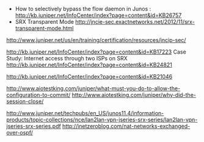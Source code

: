 - How to selectively bypass the flow daemon in Junos : http://kb.juniper.net/InfoCenter/index?page=content&id=KB26757
- SRX Transparent Mode http://jncie-sec.exactnetworks.net/2012/11/srx-transparent-mode.html


http://www.juniper.net/us/en/training/certification/resources/jncip-sec/

http://kb.juniper.net/InfoCenter/index?page=content&id=KB17223
Case Study: Internet access through two ISPs on SRX
 http://kb.juniper.net/InfoCenter/index?page=content&id=KB24821
 
 http://kb.juniper.net/InfoCenter/index?page=content&id=KB21046
 
 http://www.aiotestking.com/juniper/what-must-you-do-to-allow-the-configuration-to-commit/
 http://www.aiotestking.com/juniper/why-did-the-session-close/
 
 http://www.juniper.net/techpubs/en_US/junos11.4/information-products/topic-collections/nce/lan2lan-vpn-jseries-srx-series/lan2lan-vpn-jseries-srx-series.pdf
 http://inetzeroblog.com/nat-networks-exchanged-over-ospf/
